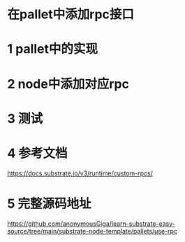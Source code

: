 # 在pallet中添加rpc接口

# 1 pallet中的实现

# 2 node中添加对应rpc

# 3 测试

# 4 参考文档

https://docs.substrate.io/v3/runtime/custom-rpcs/

# 5 完整源码地址

https://github.com/anonymousGiga/learn-substrate-easy-source/tree/main/substrate-node-template/pallets/use-rpc

